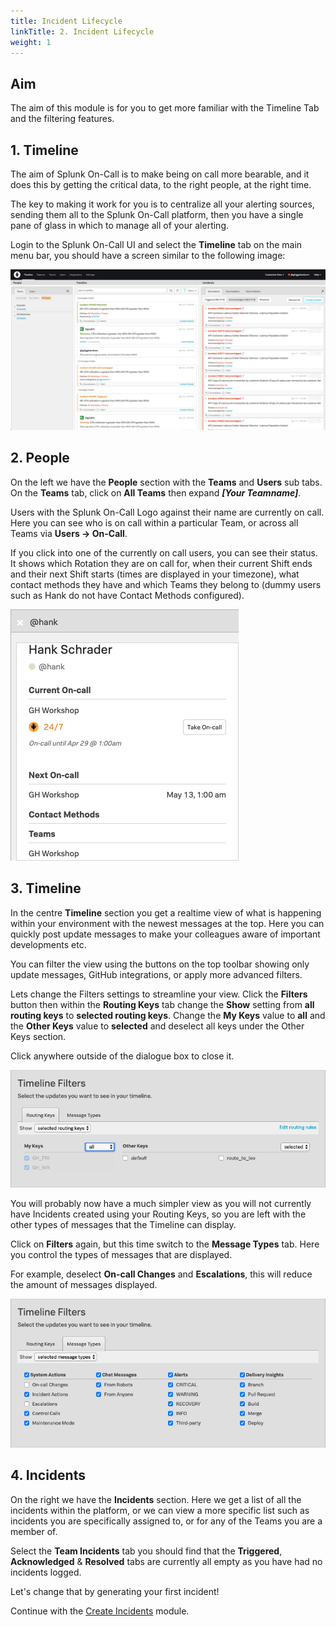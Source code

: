 ```yaml
---
title: Incident Lifecycle
linkTitle: 2. Incident Lifecycle
weight: 1
---
```


## Aim

The aim of this module is for you to get more familiar with the Timeline Tab and the filtering features.

## 1. Timeline

The aim of Splunk On-Call is to make being on call more bearable, and it does this by getting the critical data, to the right people, at the right time.

The key to making it work for you is to centralize all your alerting sources, sending them all to the Splunk On-Call platform, then you have a single pane of glass in which to manage all of your alerting.

Login to the Splunk On-Call UI and select the **Timeline** tab on the main menu bar, you should have a screen similar to the following image:

![Splunk On-Call UI](../images/m7-vo-ui.png)

## 2. People

On the left we have the **People** section with the **Teams** and **Users** sub tabs. On the **Teams** tab, click on **All Teams** then expand _**[Your Teamname]**_.

Users with the Splunk On-Call Logo against their name are currently on call. Here you can see who is on call within a particular Team, or across all Teams via **Users → On-Call**.

If you click into one of the currently on call users, you can see their status. It shows which Rotation they are on call for, when their current Shift ends and their next Shift starts (times are displayed in your timezone), what contact methods they have and which Teams they belong to (dummy users such as Hank do not have Contact Methods configured).

![User Detail](../images/m7-user-detail.png)

## 3. Timeline

In the centre **Timeline** section you get a realtime view of what is happening within your environment with the newest messages at the top. Here you can quickly post update messages to make your colleagues aware of important developments etc.

You can filter the view using the buttons on the top toolbar showing only update messages, GitHub integrations, or apply more advanced filters.

Lets change the Filters settings to streamline your view. Click the **Filters** button then within the **Routing Keys** tab change the **Show** setting from **all routing keys** to **selected routing keys**. Change the **My Keys** value to **all** and the **Other Keys** value to **selected** and deselect all keys under the Other Keys section.

Click anywhere outside of the dialogue box to close it.

![Timeline Filters](../images/m7-timeline-filters.png)

You will probably now have a much simpler view as you will not currently have Incidents created using your Routing Keys, so you are left with the other types of messages that the Timeline can display.

Click on **Filters** again, but this time switch to the **Message Types** tab. Here you control the types of messages that are displayed.

For example, deselect **On-call Changes** and **Escalations**, this will reduce the amount of messages displayed.

![Timeline Filters Message Types](../images/m7-timeline-filters-message-types.png)

## 4. Incidents

On the right we have the **Incidents** section. Here we get a list of all the incidents within the platform, or we can view a more specific list such as incidents you are specifically assigned to, or for any of the Teams you are a member of.

Select the **Team Incidents** tab you should find that the **Triggered**, **Acknowledged** & **Resolved** tabs are currently all empty as you have had no incidents logged.

Let's change that by generating your first incident!

Continue with the [Create Incidents](./create_incidents) module.
